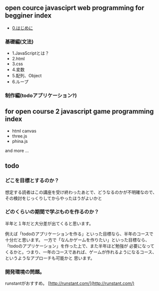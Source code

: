 ## open cource javasciprt web programming for begginer index

- [0.はじめに](/begginer/00.md)

### 基礎編(文法)

- 1.JavaScriptとは？
- 2.html
- 3.css
- 4.変数
- 5.配列、Object
- 6.ループ

### 制作編(todoアプリケーション?)


## for open course 2 javascript game programming index

- html canvas
- three.js
- phina.js

and more ...




## todo

### どこを目標とするのか？

想定する読者はこの講座を受け終わったあとで、どうなるのかが不明確なので、
その検討をじっくりしてからやったほうがよいかと

### どのくらいの期間で学ぶものを作るのか？

半年と１年だと大分差が出てくると思います。

例えば「todoのアプリケーションを作る」といった目標なら、半年のコースで十分だと思います。
一方で「なんかゲームを作りたい」といった目標なら、「todoのアプリケーション」を作った上で、また半年ほど勉強が
必要になってくるかと。つまり、一年のコースであれば、ゲームが作れるようになるコース、というようなアプローチも可能かと
思います。


### 開発環境の問題。

runstantがおすすめ。
[http://runstant.com/](http://runstant.com/)